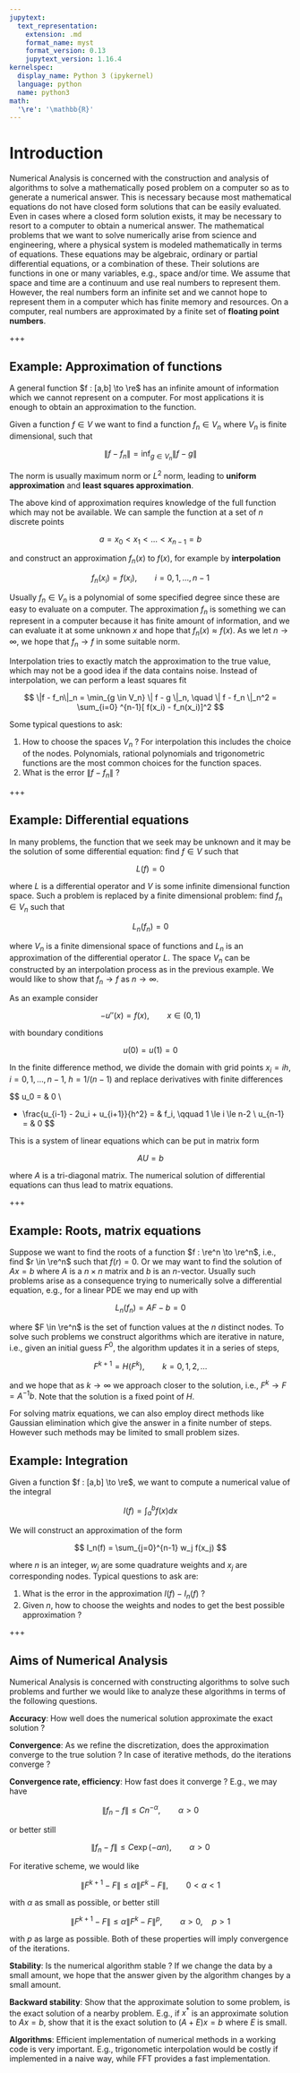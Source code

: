 ```yaml
---
jupytext:
  text_representation:
    extension: .md
    format_name: myst
    format_version: 0.13
    jupytext_version: 1.16.4
kernelspec:
  display_name: Python 3 (ipykernel)
  language: python
  name: python3
math:
  '\re': '\mathbb{R}'
---
```


# Introduction

Numerical Analysis is concerned with the construction and analysis of algorithms to solve a mathematically posed problem on a computer so as to generate a numerical answer.  This is necessary because most mathematical equations do not have closed form solutions that can be easily evaluated. Even in cases where a closed form solution exists, it may be necessary to resort to a computer to obtain a numerical answer. The mathematical problems that we want to solve numerically arise from science and engineering, where a physical system is modeled mathematically in terms of equations. These equations may be algebraic, ordinary or partial differential equations, or a combination of these. Their solutions are functions in one or many variables, e.g., space and/or time. We assume that space and time are a continuum and use real numbers to represent them. However, the real numbers form an infinite set and we cannot hope to represent them in a computer which has finite memory and resources. On a computer, real numbers are approximated by a finite set of **floating point numbers**.

+++

## Example: Approximation of functions

A general function $f : [a,b] \to \re$ has an infinite amount of information which we cannot represent on a computer. For most applications it is enough to obtain an approximation to the function.

Given a function $f \in V$ we want to find a function $f_n \in V_n$ where $V_n$ is finite dimensional, such that

$$
\| f - f_n \| = \inf_{g \in V_n} \| f - g \|
$$

The norm is usually maximum norm or $L^2$ norm, leading to **uniform approximation** and **least squares approximation**.

The above kind of approximation requires knowledge of the full function which may not be available. We can sample the function at a set of $n$ discrete points 

$$
a=x_0 < x_1 < \ldots < x_{n-1} = b
$$

and construct an approximation $f_n(x)$ to $f(x)$, for example by **interpolation**

$$
f_n(x_i) = f(x_i), \qquad i=0,1,\ldots,n-1
$$

Usually $f_n \in V_n$ is a polynomial of some specified degree since these are easy to evaluate on a computer. The approximation $f_n$ is something we can represent in a computer because it has finite amount of information, and we can evaluate it at some unknown $x$ and hope that $f_n(x) \approx f(x)$. As we let $n \to \infty$, we hope that $f_n \to f$ in some suitable norm.

Interpolation tries to exactly match the approximation to the true value, which may not be a good idea if the data contains noise. Instead of interpolation, we can perform a least squares fit

$$
\|f - f_n\|_n = \min_{g \in V_n} \| f - g \|_n, \quad \| f - f_n \|_n^2 = \sum_{i=0}
^{n-1}[ f(x_i) - f_n(x_i)]^2
$$

Some typical questions to ask:

1. How to choose the spaces $V_n$ ? For interpolation this includes the choice of the nodes. Polynomials, rational polynomials and trigonometric functions are the most common choices for the function spaces.
1. What is the error $\| f - f_n \|$ ?

+++

## Example: Differential equations

In many problems, the function that we seek may be unknown and it may be the solution of some differential equation: find $f \in V$ such that

$$
L(f) = 0
$$

where $L$ is a differential operator and $V$ is some infinite dimensional function space.  Such a problem is replaced by a finite dimensional problem: find $f_n \in V_n$ such that

$$
L_n(f_n) = 0
$$

where $V_n$ is a finite dimensional space of functions and $L_n$ is an approximation of the differential operator $L$. The space $V_n$ can be constructed by an interpolation process as in the previous example. We would like to show that $f_n \to f$ as $n \to \infty$.

As an example consider

$$
-u''(x) = f(x), \qquad x \in (0,1)
$$

with boundary conditions

$$
u(0) = u(1) = 0
$$

In the finite difference method, we divide the domain with grid points $x_i = ih$, $i=0,1,\ldots,n-1$, $h = 1/(n-1)$ and replace derivatives with finite differences

$$
u_0 = & 0 \\
- \frac{u_{i-1} - 2u_i + u_{i+1}}{h^2} = & f_i, \qquad 1 \le i \le n-2 \\
u_{n-1} = & 0
$$

This is a system of linear equations which can be put in matrix form

$$
AU = b
$$

where $A$ is a tri-diagonal matrix. The numerical solution of differential equations can thus lead to matrix equations.

+++

## Example: Roots, matrix equations

Suppose we want to find the roots of a function $f : \re^n \to \re^n$, i.e., find $r \in \re^n$ such that $f(r) = 0$. Or we may want to find the solution of $Ax=b$ where $A$ is a $n \times n$ matrix and $b$ is an $n$-vector. Usually such problems arise as a consequence trying to numerically solve a differential equation, e.g., for a linear PDE we may end up with

$$
L_n(f_n) = A F - b = 0
$$

where $F \in \re^n$ is the set of function values at the $n$ distinct nodes. To solve such problems we construct algorithms which are iterative in nature, i.e., given an initial guess $F^0$, the algorithm updates it in a series of steps,

$$
F^{k+1} = H(F^k), \qquad k=0,1,2,\ldots
$$

and we hope that as $k \to \infty$ we approach closer to the solution, i.e., $F^k \to F = A^{-1}b$. Note that the solution is a fixed point of $H$.

For solving matrix equations, we can also employ direct methods like Gaussian elimination which give the answer in a finite number of steps. However such methods may be limited to small problem sizes.

## Example: Integration

Given a function $f : [a,b] \to \re$, we want to compute a numerical value of the integral

$$
I(f) = \int_a^b f(x) dx
$$

We will construct an approximation of the form

$$
I_n(f) = \sum_{j=0}^{n-1} w_j f(x_j)
$$

where $n$ is an integer, $w_j$ are some quadrature weights and $x_j$ are corresponding nodes. Typical questions to ask are:

1. What is the error in the approximation $I(f) - I_n(f)$ ?
1. Given $n$, how to choose the weights and nodes to get the best possible approximation ?

+++

## Aims of Numerical Analysis

Numerical Analysis is concerned with constructing algorithms to solve such problems and further we would like to analyze these algorithms in terms of the following questions.

**Accuracy**: How well does the numerical solution approximate the exact solution ?

**Convergence**: As we refine the discretization, does the approximation converge to the true solution ? In case of iterative methods, do the iterations converge ?

**Convergence rate, efficiency**: How fast does it converge ? E.g., we may have

$$
\| f_n - f \| \le C n^{-\alpha}, \qquad \alpha > 0
$$

or better still

$$
\| f_n - f \| \le C \exp(-\alpha n), \qquad \alpha > 0
$$

For iterative scheme, we would like

$$
\| F^{k+1} - F \| \le \alpha \| F^k - F \|, \qquad 0 < \alpha < 1
$$

with $\alpha$ as small as possible, or better still

$$
\| F^{k+1} - F \| \le \alpha \| F^k - F \|^p, \qquad \alpha > 0, \quad p > 1
$$

with $p$ as large as possible. Both of these properties will imply convergence of the iterations.

**Stability**: Is the numerical algorithm stable ? If we change the data by a small amount, we hope that the answer given by the algorithm changes by a small amount.

**Backward stability**: Show that the approximate solution to some problem, is the exact solution of a nearby problem. E.g., if $x^*$ is an approximate solution to $Ax=b$, show that it is the exact solution to $(A+E)x=b$ where $E$ is small.

**Algorithms**: Efficient implementation of numerical methods in a working code is very important. E.g., trigonometic interpolation would be costly if implemented in a naive way, while FFT provides a fast implementation.
